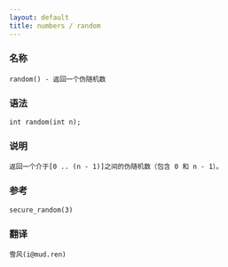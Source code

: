 ```yaml
---
layout: default
title: numbers / random
---
```


### 名称

    random() - 返回一个伪随机数

### 语法

    int random(int n);

### 说明

    返回一个介于[0 .. (n - 1)]之间的伪随机数（包含 0 和 n - 1）。

### 参考

    secure_random(3)

### 翻译

    雪风(i@mud.ren)
